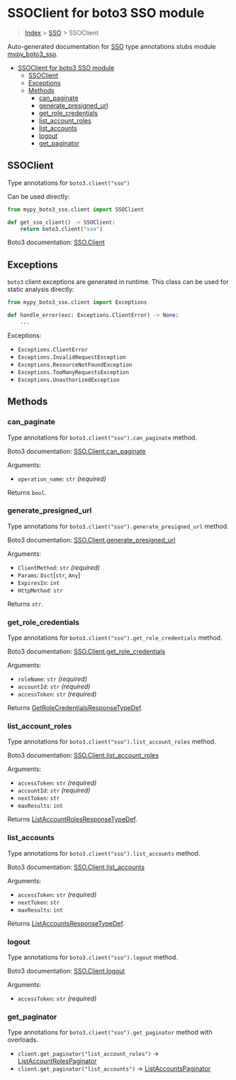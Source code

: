 # SSOClient for boto3 SSO module

> [Index](..) > [SSO](.) > SSOClient

Auto-generated documentation for
[SSO](https://boto3.amazonaws.com/v1/documentation/api/1.17.74/reference/services/sso.html#SSO)
type annotations stubs module
[mypy_boto3_sso](https://pypi.org/project/mypy-boto3-sso/).

- [SSOClient for boto3 SSO module](#ssoclient-for-boto3-sso-module)
  - [SSOClient](#ssoclient)
  - [Exceptions](#exceptions)
  - [Methods](#methods)
    - [can_paginate](#can_paginate)
    - [generate_presigned_url](#generate_presigned_url)
    - [get_role_credentials](#get_role_credentials)
    - [list_account_roles](#list_account_roles)
    - [list_accounts](#list_accounts)
    - [logout](#logout)
    - [get_paginator](#get_paginator)

## SSOClient

Type annotations for `boto3.client("sso")`

Can be used directly:

```python
from mypy_boto3_sso.client import SSOClient

def get_sso_client() -> SSOClient:
    return boto3.client("sso")
```

Boto3 documentation:
[SSO.Client](https://boto3.amazonaws.com/v1/documentation/api/1.17.74/reference/services/sso.html#SSO.Client)

## Exceptions

`boto3` client exceptions are generated in runtime. This class can be used for
static analysis directly:

```python
from mypy_boto3_sso.client import Exceptions

def handle_error(exc: Exceptions.ClientError) -> None:
    ...
```

Exceptions:

- `Exceptions.ClientError`
- `Exceptions.InvalidRequestException`
- `Exceptions.ResourceNotFoundException`
- `Exceptions.TooManyRequestsException`
- `Exceptions.UnauthorizedException`

## Methods

### can_paginate

Type annotations for `boto3.client("sso").can_paginate` method.

Boto3 documentation:
[SSO.Client.can_paginate](https://boto3.amazonaws.com/v1/documentation/api/1.17.74/reference/services/sso.html#SSO.Client.can_paginate)

Arguments:

- `operation_name`: `str` *(required)*

Returns `bool`.

### generate_presigned_url

Type annotations for `boto3.client("sso").generate_presigned_url` method.

Boto3 documentation:
[SSO.Client.generate_presigned_url](https://boto3.amazonaws.com/v1/documentation/api/1.17.74/reference/services/sso.html#SSO.Client.generate_presigned_url)

Arguments:

- `ClientMethod`: `str` *(required)*
- `Params`: `Dict`\[`str`, `Any`\]
- `ExpiresIn`: `int`
- `HttpMethod`: `str`

Returns `str`.

### get_role_credentials

Type annotations for `boto3.client("sso").get_role_credentials` method.

Boto3 documentation:
[SSO.Client.get_role_credentials](https://boto3.amazonaws.com/v1/documentation/api/1.17.74/reference/services/sso.html#SSO.Client.get_role_credentials)

Arguments:

- `roleName`: `str` *(required)*
- `accountId`: `str` *(required)*
- `accessToken`: `str` *(required)*

Returns
[GetRoleCredentialsResponseTypeDef](./type_defs.md#getrolecredentialsresponsetypedef).

### list_account_roles

Type annotations for `boto3.client("sso").list_account_roles` method.

Boto3 documentation:
[SSO.Client.list_account_roles](https://boto3.amazonaws.com/v1/documentation/api/1.17.74/reference/services/sso.html#SSO.Client.list_account_roles)

Arguments:

- `accessToken`: `str` *(required)*
- `accountId`: `str` *(required)*
- `nextToken`: `str`
- `maxResults`: `int`

Returns
[ListAccountRolesResponseTypeDef](./type_defs.md#listaccountrolesresponsetypedef).

### list_accounts

Type annotations for `boto3.client("sso").list_accounts` method.

Boto3 documentation:
[SSO.Client.list_accounts](https://boto3.amazonaws.com/v1/documentation/api/1.17.74/reference/services/sso.html#SSO.Client.list_accounts)

Arguments:

- `accessToken`: `str` *(required)*
- `nextToken`: `str`
- `maxResults`: `int`

Returns
[ListAccountsResponseTypeDef](./type_defs.md#listaccountsresponsetypedef).

### logout

Type annotations for `boto3.client("sso").logout` method.

Boto3 documentation:
[SSO.Client.logout](https://boto3.amazonaws.com/v1/documentation/api/1.17.74/reference/services/sso.html#SSO.Client.logout)

Arguments:

- `accessToken`: `str` *(required)*

### get_paginator

Type annotations for `boto3.client("sso").get_paginator` method with overloads.

- `client.get_paginator("list_account_roles")` ->
  [ListAccountRolesPaginator](./paginators.md#listaccountrolespaginator)
- `client.get_paginator("list_accounts")` ->
  [ListAccountsPaginator](./paginators.md#listaccountspaginator)
